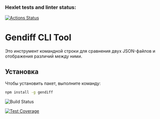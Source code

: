 ### Hexlet tests and linter status:
[![Actions Status](https://github.com/Egorpuzik/frontend-project-46/actions/workflows/hexlet-check.yml/badge.svg)](https://github.com/Egorpuzik/frontend-project-46/actions)
# Gendiff CLI Tool

Это инструмент командной строки для сравнения двух JSON-файлов и отображения различий между ними.

## Установка

Чтобы установить пакет, выполните команду:

```bash
npm install -g gendiff
```
![Build Status](https://github.com/<username>/<repo>/actions/workflows/<workflow_file>.yml/badge.svg)

[![Test Coverage](https://api.codeclimate.com/v1/badges/<badge_id>/test_coverage)](https://codeclimate.com/github/<username>/<repo>/test_coverage)

